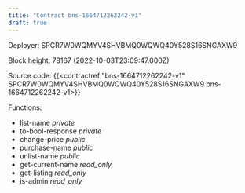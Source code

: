```yaml
---
title: "Contract bns-1664712262242-v1"
draft: true
---
```

Deployer: SPCR7W0WQMYV4SHVBMQ0WQWQ40Y528S16SNGAXW9


 



Block height: 78167 (2022-10-03T23:09:47.000Z)

Source code: {{<contractref "bns-1664712262242-v1" SPCR7W0WQMYV4SHVBMQ0WQWQ40Y528S16SNGAXW9 bns-1664712262242-v1>}}

Functions:

* list-name _private_
* to-bool-response _private_
* change-price _public_
* purchase-name _public_
* unlist-name _public_
* get-current-name _read_only_
* get-listing _read_only_
* is-admin _read_only_
